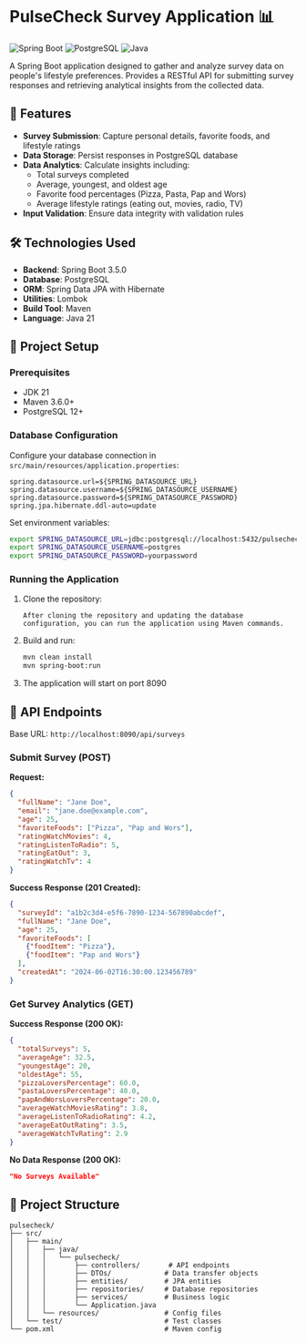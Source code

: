 # PulseCheck Survey Application 📊

![Spring Boot](https://img.shields.io/badge/Spring_Boot-6DB33F?style=for-the-badge&logo=spring&logoColor=white)
![PostgreSQL](https://img.shields.io/badge/PostgreSQL-316192?style=for-the-badge&logo=postgresql&logoColor=white)
![Java](https://img.shields.io/badge/Java-ED8B00?style=for-the-badge&logo=openjdk&logoColor=white)

A Spring Boot application designed to gather and analyze survey data on people's lifestyle preferences. Provides a RESTful API for submitting survey responses and retrieving analytical insights from the collected data.

## 🌟 Features

- **Survey Submission**: Capture personal details, favorite foods, and lifestyle ratings
- **Data Storage**: Persist responses in PostgreSQL database
- **Data Analytics**: Calculate insights including:
    - Total surveys completed
    - Average, youngest, and oldest age
    - Favorite food percentages (Pizza, Pasta, Pap and Wors)
    - Average lifestyle ratings (eating out, movies, radio, TV)
- **Input Validation**: Ensure data integrity with validation rules

## 🛠 Technologies Used

- **Backend**: Spring Boot 3.5.0
- **Database**: PostgreSQL
- **ORM**: Spring Data JPA with Hibernate
- **Utilities**: Lombok
- **Build Tool**: Maven
- **Language**: Java 21

## 🚀 Project Setup

### Prerequisites

- JDK 21
- Maven 3.6.0+
- PostgreSQL 12+

### Database Configuration

Configure your database connection in `src/main/resources/application.properties`:

```properties
spring.datasource.url=${SPRING_DATASOURCE_URL}
spring.datasource.username=${SPRING_DATASOURCE_USERNAME}
spring.datasource.password=${SPRING_DATASOURCE_PASSWORD}
spring.jpa.hibernate.ddl-auto=update
```

Set environment variables:

```bash
export SPRING_DATASOURCE_URL=jdbc:postgresql://localhost:5432/pulsecheck
export SPRING_DATASOURCE_USERNAME=postgres
export SPRING_DATASOURCE_PASSWORD=yourpassword
```

### Running the Application

1. Clone the repository:
   ```
   After cloning the repository and updating the database configuration, you can run the application using Maven commands.
   ```

2. Build and run:
   ```bash
   mvn clean install
   mvn spring-boot:run
   ```

3. The application will start on port 8090

## 📡 API Endpoints

Base URL: `http://localhost:8090/api/surveys`

### Submit Survey (POST)

**Request:**
```json
{
  "fullName": "Jane Doe",
  "email": "jane.doe@example.com",
  "age": 25,
  "favoriteFoods": ["Pizza", "Pap and Wors"],
  "ratingWatchMovies": 4,
  "ratingListenToRadio": 5,
  "ratingEatOut": 3,
  "ratingWatchTv": 4
}
```

**Success Response (201 Created):**
```json
{
  "surveyId": "a1b2c3d4-e5f6-7890-1234-567890abcdef",
  "fullName": "Jane Doe",
  "age": 25,
  "favoriteFoods": [
    {"foodItem": "Pizza"},
    {"foodItem": "Pap and Wors"}
  ],
  "createdAt": "2024-06-02T16:30:00.123456789"
}
```

### Get Survey Analytics (GET)

**Success Response (200 OK):**
```json
{
  "totalSurveys": 5,
  "averageAge": 32.5,
  "youngestAge": 20,
  "oldestAge": 55,
  "pizzaLoversPercentage": 60.0,
  "pastaLoversPercentage": 40.0,
  "papAndWorsLoversPercentage": 20.0,
  "averageWatchMoviesRating": 3.8,
  "averageListenToRadioRating": 4.2,
  "averageEatOutRating": 3.5,
  "averageWatchTvRating": 2.9
}
```

**No Data Response (200 OK):**
```json
"No Surveys Available"
```

## 📂 Project Structure

```
pulsecheck/
├── src/
│   ├── main/
│   │   ├── java/
│   │   │   └── pulsecheck/
│   │   │       ├── controllers/       # API endpoints
│   │   │       ├── DTOs/             # Data transfer objects
│   │   │       ├── entities/         # JPA entities
│   │   │       ├── repositories/     # Database repositories
│   │   │       ├── services/         # Business logic
│   │   │       └── Application.java
│   │   └── resources/                # Config files
│   └── test/                         # Test classes
└── pom.xml                           # Maven config
```
